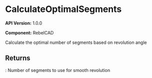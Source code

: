 # CalculateOptimalSegments

**API Version:** 1.0.0

**Component:** RebelCAD

Calculate the optimal number of segments based on revolution angle

## Returns

: Number of segments to use for smooth revolution

